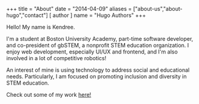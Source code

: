 +++
title = "About"
date = "2014-04-09"
aliases = ["about-us","about-hugo","contact"]
[ author ]
  name = "Hugo Authors"
+++

Hello! My name is Kendree. 

I'm a student at Boston University Academy, part-time software developer, and co-president of gbSTEM, a nonprofit STEM education organization. I enjoy web development, especially UI/UX and frontend, and I'm also involved in a lot of competitive robotics! 

An interest of mine is using technology to address social and educational needs. Particularly, I am focused on promoting inclusion and diversity in STEM education.  

Check out some of my work [here!](/en/posts) 
